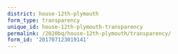 ```yaml
---
district: house-12th-plymouth
form_type: transparency
unique_id: house-12th-plymouth-transparency
permalink: /2020bq/house-12th-plymouth/transparency/
form_id: '201707123019141'
---
```


